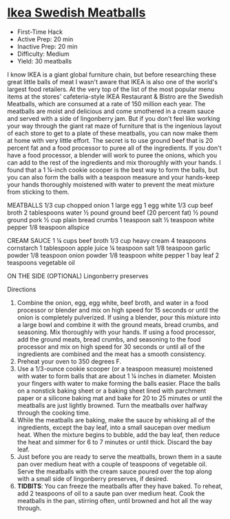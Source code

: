 #   [Ikea Swedish Meatballs](https://www.thrillist.com/recipe/nation/todd-wilbur-ikea-swedish-meatballs-copycat-recipe)
*   First-Time Hack
*   Active Prep: 20 min
*   Inactive Prep: 20 min
*   Difficulty: Medium
*   Yield: 30 meatballs

I know IKEA is a giant global furniture chain, but before researching these great little balls of meat I wasn't aware that IKEA is also one of the world's largest food retailers.
At the very top of the list of the most popular menu items at the stores' cafeteria-style IKEA Restaurant & Bistro are the Swedish Meatballs, which are consumed at a rate of 150 million each year.
The meatballs are moist and delicious and come smothered in a cream sauce and served with a side of lingonberry jam.
But if you don't feel like working your way through the giant rat maze of furniture that is the ingenious layout of each store to get to a plate of these meatballs, you can now make them at home with very little effort.
The secret is to use ground beef that is 20 percent fat and a food processor to puree all of the ingredients.
If you don't have a food processor, a blender will work to puree the onions, which you can add to the rest of the ingredients and mix thoroughly with your hands.
I found that a 1 ¼-inch cookie scooper is the best way to form the balls, but you can also form the balls with a teaspoon measure and your hands-keep your hands thoroughly moistened with water to prevent the meat mixture from sticking to them.

MEATBALLS
1/3 cup chopped onion
1 large egg
1 egg white
1/3 cup beef broth
2 tablespoons water
½ pound ground beef
(20 percent fat)
½ pound ground pork
½ cup plain bread crumbs
1 teaspoon salt
½ teaspoon white pepper
1/8 teaspoon allspice

CREAM SAUCE
1 ¼ cups beef broth
1/3 cup heavy cream
4 teaspoons cornstarch
1 tablespoon apple juice
¼ teaspoon salt
1/8 teaspoon garlic powder
1/8 teaspoon onion powder
1/8 teaspoon white pepper
1 bay leaf
2 teaspoons vegetable oil

ON THE SIDE (OPTIONAL)
Lingonberry preserves

Directions
1.  Combine the onion, egg, egg white, beef broth, and water in a food processor or blender and mix on high speed for 15 seconds or until the onion is completely pulverized.
    If using a blender, pour this mixture into a large bowl and combine it with the ground meats, bread crumbs, and seasoning.
    Mix thoroughly with your hands.
    If using a food processor, add the ground meats, bread crumbs, and seasoning to the food processor and mix on high speed for 30 seconds or until all of the ingredients are combined and the meat has a smooth consistency.
2.  Preheat your oven to 350 degrees F.
3.  Use a 1/3-ounce cookie scooper (or a teaspoon measure) moistened with water to form balls that are about 1 ¼ inches in diameter.
    Moisten your fingers with water to make forming the balls easier.
    Place the balls on a nonstick baking sheet or a baking sheet lined with parchment paper or a silicone baking mat and bake for 20 to 25 minutes or until the meatballs are just lightly browned.
    Turn the meatballs over halfway through the cooking time.
4.  While the meatballs are baking, make the sauce by whisking all of the ingredients, except the bay leaf, into a small saucepan over medium heat.
    When the mixture begins to bubble, add the bay leaf, then reduce the heat and simmer for 6 to 7 minutes or until thick.
    Discard the bay leaf.
5.  Just before you are ready to serve the meatballs, brown them in a saute pan over medium heat with a couple of teaspoons of vegetable oil.
    Serve the meatballs with the cream sauce poured over the top along with a small side of lingonberry preserves, if desired.
6.  **TIDBITS**: You can freeze the meatballs after they have baked.
    To reheat, add 2 teaspoons of oil to a saute pan over medium heat.
    Cook the meatballs in the pan, stirring often, until browned and hot all the way through.
